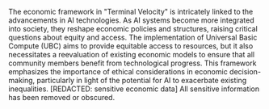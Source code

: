 The economic framework in "Terminal Velocity" is intricately linked to the advancements in AI technologies. As AI systems become more integrated into society, they reshape economic policies and structures, raising critical questions about equity and access. The implementation of Universal Basic Compute (UBC) aims to provide equitable access to resources, but it also necessitates a reevaluation of existing economic models to ensure that all community members benefit from technological progress. This framework emphasizes the importance of ethical considerations in economic decision-making, particularly in light of the potential for AI to exacerbate existing inequalities. [REDACTED: sensitive economic data] All sensitive information has been removed or obscured.